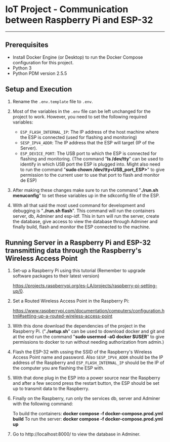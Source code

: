 # IoT Project - Communication between Raspberry Pi and ESP-32

---

## Prerequisites

- Install Docker Engine (or Desktop) to run the Docker Compose configuration for this project.
- Python 3
- Python PDM version 2.5.5

## Setup and Execution

1. Rename the `.env.template` file to `.env`.

2. Most of the variables in the `.env` file can be left unchanged for the project to work. However, you need to set the following required variables:
   - `ESP_FLASH_INTERNAL_IP`: The IP address of the host machine where the ESP is connected (used for flashing and monitoring)
   - `SESP_IPV4_ADDR`: The IP address that the ESP will target (IP of the Server).
   - `ESP_DEVICE_PORT`: The USB port to which the ESP is connected for flashing and monitoring. (The command "**ls /dev/tty**" can be used to identify in which USB port the ESP is plugged into. Might also need to run the command "**sudo chown <user> /dev/tty<USB_port_ESP>**" to give permission to the current user to use that port to flash and monitor de ESP)
  

3. After making these changes make sure to run the command "**./run.sh menuconfig**" to set these variables up in the sdkconfig file of the ESP.

4. With all that said the most used command for development and debugging is "**./run.sh flash**". This command will run the containers server, db, Adminer and esp-idf. This in turn will run the server, create the database, give access to view the database through Adminer and finally build, flash and monitor the ESP connected to the machine.

## Running Server in a Raspberry Pi and ESP-32 transmitting data through the Raspberry's Wireless Access Point

1. Set-up a Raspberry Pi using this tutorial (Remember to upgrade software packages to their latest version)

   https://projects.raspberrypi.org/es-LA/projects/raspberry-pi-setting-up/0.

2. Set a Routed Wireless Access Point in the Raspberry Pi:

   https://www.raspberrypi.com/documentation/computers/configuration.html#setting-up-a-routed-wireless-access-point


3. With this done download the dependencies of the project in the Raspberry Pi. ("**./setup.sh**" can be used to download docker and git and at the end run the command "**sudo usermod -aG docker $USER**" to give permissions to docker to run without needing authorization from admin.)

4. Flash the ESP-32 with ussing the SSID of the Raspberry's Wireless Access Point name and password. Also `SESP_IPV4_ADDR` should be the IP address of the Raspberry and `ESP_FLASH_INTERNAL_IP` should be the IP of the computer you are flashing the ESP with.

5. With that done plug in the ESP into a power source near the Raspberry and after a few second press the restart button, the ESP should be set up to transmit data to the Raspberry.

6. Finally on the Raspberry, run only the services db, server and Adminer with the following command:
      
   To build the containers: **docker compose -f docker-compose.prod.yml build**
   To run the server: **docker compose -f docker-compose.prod.yml up**

7. Go to http://localhost:8000/ to view the database in Adminer.

